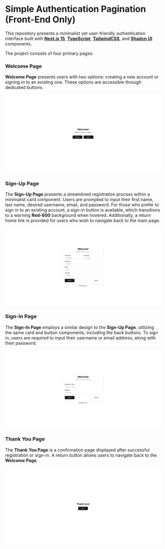 # Simple Authentication Pagination (Front-End Only)

This repository presents a minimalist yet user-friendly authentication interface built with **[Next.js 15](https://nextjs.org/ "NextJS")**, **[TypeScript](https://www.typescriptlang.org/docs/ "TypeScript")**, **[TailwindCSS](https://tailwindcss.com/ "TailwindCSS")**, and **[Shadcn UI](https://ui.shadcn.com/ "Shadcn UI")** components.

The project consists of four primary pages:

### Welcome Page

**Welcome Page** presents users with two options: creating a new account or signing in to an existing one. These options are accessible through dedicated buttons.

![1731432662383](image/README/1731432662383.png)

### Sign-Up Page

The **Sign-Up Page** presents a streamlined registration process within a minimalist card component. Users are prompted to input their first name, last name, desired username, email, and password. For those who prefer to sign in to an existing account, a sign-in button is available, which transitions to a warning **Red-600** background when hovered. Additionally, a return home link is provided for users who wish to navigate back to the main page.

![1731432904995](image/README/1731432904995.png)

### Sign-In Page

The **Sign-In Page** employs a similar design to the **Sign-Up Page**, utilizing the same card and button components, including the back buttons. To sign in, users are required to input their username or email address, along with their password.

![1731433160185](image/README/1731433160185.png)

### Thank You Page

The **Thank You Page** is a confirmation page displayed after successful registration or sign-in. A return button allows users to navigate back to the **Welcome Page**.

![1731433330255](image/README/1731433330255.png)
